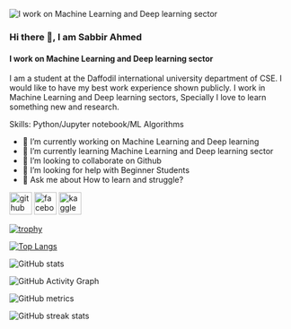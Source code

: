 ![I work on Machine Learning and Deep learning sector](https://scontent.fdac135-1.fna.fbcdn.net/v/t1.6435-9/98456259_1369201869931577_8470183344645079040_n.jpg?_nc_cat=101&ccb=1-7&_nc_sid=19026a&_nc_eui2=AeHTfKHiQIxxsvQRq0Y6c-L2h8ees1obFO-Hx56zWhsU7zLbojs1FXv5bIxJZ22KhebSSRiA-KwsLK8E9y1ak_uB&_nc_ohc=0GY4iq1Q3BIAX_57GZe&_nc_ht=scontent.fdac135-1.fna&oh=00_AfCiC9mwcD6oiDffsHgbNcLAGKJwN4oZuDs6BZXz8JbcSg&oe=64E0D4EC)

### Hi there 👋, I am Sabbir Ahmed
#### I work on Machine Learning and Deep learning sector


I am a student at the Daffodil international university department of CSE. I would like to have my best work experience shown publicly. I work in Machine Learning and Deep learning sectors, Specially I love to learn something new and research.

Skills: Python/Jupyter notebook/ML Algorithms 

- 🔭 I’m currently working on Machine Learning and Deep learning  
- 🌱 I’m currently learning Machine Learning and Deep learning sector 
- 👯 I’m looking to collaborate on Github 
- 🤔 I’m looking for help with Beginner Students  
- 💬 Ask me about How to learn and struggle? 


[<img src='https://cdn.jsdelivr.net/npm/simple-icons@3.0.1/icons/github.svg' alt='github' height='40'>](https://github.com/Sabbir-zax)  [<img src='https://cdn.jsdelivr.net/npm/simple-icons@3.0.1/icons/facebook.svg' alt='facebook' height='40'>](https://www.facebook.com/sabbir4183)  [<img src='https://cdn.jsdelivr.net/npm/simple-icons@3.0.1/icons/kaggle.svg' alt='kaggle' height='40'>](https://www.kaggle.com/sabbir1234)  

[![trophy](https://github-profile-trophy.vercel.app/?username=Sabbir-zax)](https://github.com/ryo-ma/github-profile-trophy)

[![Top Langs](https://github-readme-stats.vercel.app/api/top-langs/?username=Sabbir-zax)](https://github.com/anuraghazra/github-readme-stats)

![GitHub stats](https://github-readme-stats.vercel.app/api?username=Sabbir-zax&show_icons=true)  

![GitHub Activity Graph](https://activity-graph.herokuapp.com/graph?username=Sabbir-zax)  

![GitHub metrics](https://metrics.lecoq.io/Sabbir-zax)  

![GitHub streak stats](https://streak-stats.demolab.com/?user=Sabbir-zax)  

